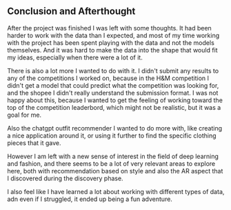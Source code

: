 ## Conclusion and Afterthought

After the project was finished I was left with some thoughts. It had been harder to work with the data than I expected, and most of my time working with the project has been spent playing with the data and not the models themselves. And it was hard to make the data into the shape that would fit my ideas, especially when there were a lot of it.

There is also a lot more I wanted to do with it. I didn't submit any results to any of the competitions I worked on, because in the H&M competition I didn't get a model that could predict what the competition was looking for, and the shopee I didn't really understand the submission format. I was not happy about this, because I wanted to get the feeling of working toward the top of the competition leaderbord, which might not be realistic, but it was a goal for me.

Also the chatgpt outfit recommender I wanted to do more with, like creating a nice application around it, or using it further to find the specific clothing pieces that it gave.

However I am left with a new sense of interest in the field of deep learning and fashion, and there seems to be a lot of very relevant areas to explore here, both with recommendation based on style and also the AR aspect that I discovered during the discovery phase.

I also feel like I have learned a lot about working with different types of data, adn even if I struggled, it ended up being a fun adventure.